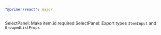 ```yaml
---
"@primer/react": major
---
```


SelectPanel: Make item.id required
SelectPanel: Export types `ItemInput` and `GroupedListProps`
